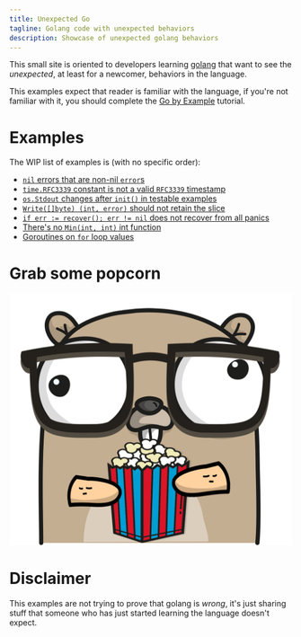 ```yaml
---
title: Unexpected Go
tagline: Golang code with unexpected behaviors
description: Showcase of unexpected golang behaviors
---
```


This small site is oriented to developers learning [golang](https://golang.org)
that want to see the _unexpected_, at least for a newcomer, behaviors in the
language.

This examples expect that reader is familiar with the language, if you're not
familiar with it, you should complete the [Go by
Example](https://gobyexample.com/) tutorial.

# Examples 

The WIP list of examples is (with no specific order):
 - [`nil` errors that are non-nil `error`s](nil-errors-that-are-non-nil-errors.html)
 - [`time.RFC3339` constant is not a valid `RFC3339` timestamp](time-rfc3339-is-not-a-valid-rfc3339.html)
 - [`os.Stdout` changes after `init()` in testable examples](os-stdout-changes-after-init-in-examples.html)
 - [`Write([]byte) (int, error)` should not retain the slice](write-should-not-retain-the-slice.html)
 - [`if err := recover(); err != nil` does not recover from all panics](recovering-from-nil-panics.html)
 - [There's no `Min(int, int)` int function](theres-no-min-function.html)
 - [Goroutines on `for` loop values](goroutines-on-loops.html)

# Grab some popcorn
![Unexpected gopher](gopher.png)
   
# Disclaimer 
   
This examples are not trying to prove that golang is _wrong_, it's just
sharing stuff that someone who has just started learning the language doesn't
expect.

